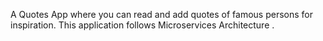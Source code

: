 A Quotes App where you can read and add quotes of famous persons for inspiration.
This application follows Microservices Architecture .
